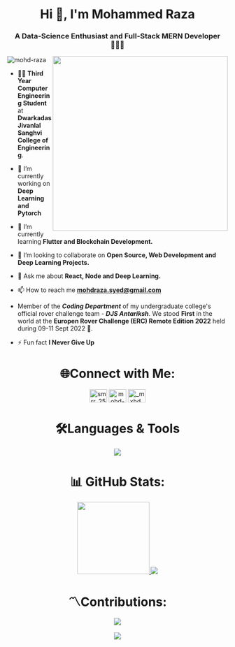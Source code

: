 <h1 align="center">Hi 👋, I'm Mohammed Raza</h1>
<h3 align="center">A Data-Science Enthusiast and Full-Stack MERN Developer 👨🏻‍💻</h3>
<img align="right" src="https://i.pinimg.com/originals/c4/1e/30/c41e304c90f23e849be92efcfe096b9e.gif" width="400" height="auto">
<p align="left"> <img src="https://visitcount.itsvg.in/api?id=mohd-raza&icon=6&color=0" alt="mohd-raza" /> </p>


- 👨🏻 **Third Year Computer Engineering Student** at **Dwarkadas Jivanlal Sanghvi College of Engineering**.

- 🔭 I’m currently working on **Deep Learning and Pytorch**

- 🌱 I’m currently learning **Flutter and Blockchain Development.**

- 👯 I’m looking to collaborate on **Open Source, Web Development and Deep Learning Projects.**

- 💬 Ask me about **React, Node and Deep Learning.**

- 📫 How to reach me **mohdraza.syed@gmail.com**

- Member of the ***Coding Department*** of my undergraduate college's official rover challenge team - ***DJS Antariksh***. 
We stood **First** in the world at the **Europen Rover Challenge (ERC) Remote Edition 2022** held during 09-11 Sept 2022 🏅.

- ⚡ Fun fact **I Never Give Up**

<h1 align="center">🌐Connect with Me:</h1>
<p align="center">
<a href="https://twitter.com/smrr_2511" target="blank"><img align="center" src="https://raw.githubusercontent.com/rahuldkjain/github-profile-readme-generator/master/src/images/icons/Social/twitter.svg" alt="smrr_2511" height="30" width="40" /></a>
<a href="https://linkedin.com/in/mohd-raza7110" target="blank"><img align="center" src="https://raw.githubusercontent.com/rahuldkjain/github-profile-readme-generator/master/src/images/icons/Social/linked-in-alt.svg" alt="mohd-raza7110" height="30" width="40" /></a>
<a href="https://instagram.com/_mxhd_raxa" target="blank"><img align="center" src="https://raw.githubusercontent.com/rahuldkjain/github-profile-readme-generator/master/src/images/icons/Social/instagram.svg" alt="_mxhd_raxa" height="30" width="40" /></a>
</p>

<h1 align="center">🛠️Languages & Tools</h1>

<p align="center">
  <a href="https://skillicons.dev">
    <img src="https://skillicons.dev/icons?i=js,html,css,ae,bootstrap,c,cpp,git,github,django,python,graphql,java,mongodb,mysql,nextjs,netlify,postgres,pytorch,react,redux,regex,solidity,tailwind,vscode,vite,nodejs,express,remix,ai,dart,flutter,selenium,tensorflow,materialui,stackoverflow,svg,androidstudio" />
  </a>
</p>


<h1 align="center">📊 GitHub Stats:</h1>
<p align="center">
  <a href="https://github.com/mohd-raza/github-readme-stats">
    <img src="https://github-readme-stats.vercel.app/api?username=mohd-raza&theme=merko&hide_border=false&include_all_commits=true&count_private=true" height="165">
  </a>
  <a href="https://github.com/mohd-raza/github-readme-stats">
    <img src="https://github-readme-stats.vercel.app/api/top-langs/?username=mohd-raza&show_icons=true&theme=merko&include_all_commits=true&count_private=true" 
    />
  </a>

<h1 align="center"> 〽️Contributions: </h1>
<p align="center">
 <a href="https://git.io/streak-stats" align="middle">
    <img src="https://github-readme-streak-stats.herokuapp.com/?user=mohd-raza&theme=merko&hide_border=false">
  </a>
  <br>
  <br>
  <a href="https://github.com/mohd-raza/github-readme-activity-graph">
    <img src="https://activity-graph.herokuapp.com/graph?username=mohd-raza&bg_color=181e17&color=bcdf5d&line=82c92c&point=bac468&area=true&hide_border=true">
  </a>
</p>



